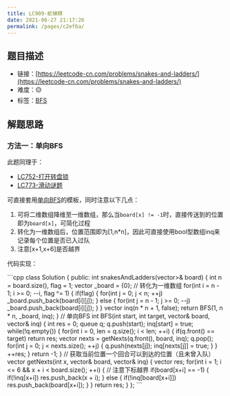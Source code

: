 ```yaml
---
title: LC909-蛇梯棋
date: 2021-06-27 21:17:26
permalink: /pages/c2ef6a/
---
```


## 题目描述

- 链接：[https://leetcode-cn.com/problems/snakes-and-ladders/](https://leetcode-cn.com/problems/snakes-and-ladders/)
- 难度：🟡
- 标签：[BFS](/pages/c635ec/)

## 解题思路
### 方法一：单向BFS
此题同理于：
- [LC752-打开转盘锁](/pages/8e87e0/)
- [LC773-滑动谜题](/pages/6746e4/)

可直接套用[单向BFS](/pages/c635ec/#单向BFS)的模板，同时注意以下几点：
1. 可将二维数组降维至一维数组，那么当`board[x] != -1`时，直接传送到的位置即为`board[x]`，可简化过程
2. 转化为一维数组后，位置范围即为[1,n*n]，因此可直接使用bool型数组inq来记录每个位置是否已入过队
3. 注意[x+1,x+6]是否越界

代码实现：

<code-group>
<code-block title="C++" active>
```cpp
class Solution {
public:
    int snakesAndLadders(vector<vector<int>>& board) {
        int n = board.size(), flag = 1;
        vector<int> _board = {0};  // 转化为一维数组
        for(int i = n - 1; i >= 0; --i, flag ^= 1) {
            if(flag) {
                for(int j = 0; j < n; ++j) _board.push_back(board[i][j]);
            } else {
                for(int j = n - 1; j >= 0; --j) _board.push_back(board[i][j]);
            }
        }
        vector<bool> inq(n * n + 1, false);
        return BFS(1, n * n, _board, inq);
    }
    // 单向BFS
    int BFS(int start, int target, vector<int>& board, vector<bool>& inq) {
        int res = 0;
        queue<int> q;
        q.push(start);
        inq[start] = true;
        while(!q.empty()) {
            for(int i = 0, len = q.size(); i < len; ++i) {
                if(q.front() == target) return res;
                vector<int> nexts = getNexts(q.front(), board, inq);
                q.pop();
                for(int j = 0; j < nexts.size(); ++j) {
                    q.push(nexts[j]);
                    inq[nexts[j]] = true;
                }
            }
            ++res;
        }
        return -1;
    }
    // 获取当前位置一个回合可以到达的位置（且未曾入队）
    vector<int> getNexts(int x, vector<int>& board, vector<bool>& inq) {
        vector<int> res;
        for(int i = 1; i <= 6 && x + i < board.size(); ++i) {  // 注意下标越界
            if(board[x+i] == -1) {
                if(!inq[x+i]) res.push_back(x + i);
            } else {
                if(!inq[board[x+i]]) res.push_back(board[x+i]);
            }
        }
        return res;
    }
};
```
</code-block>
</code-group>